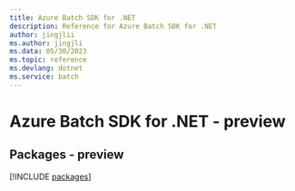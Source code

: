 ```yaml
---
title: Azure Batch SDK for .NET
description: Reference for Azure Batch SDK for .NET
author: jingjlii
ms.author: jingjli
ms.data: 05/30/2023
ms.topic: reference
ms.devlang: dotnet
ms.service: batch
---
```

# Azure Batch SDK for .NET - preview
## Packages - preview
[!INCLUDE [packages](batch-index.md)]